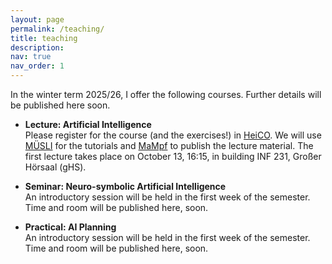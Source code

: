 ```yaml
---
layout: page
permalink: /teaching/
title: teaching
description: 
nav: true
nav_order: 1
---
```


In the winter term 2025/26, I offer the following courses. Further details will be published here soon.

* __Lecture: Artificial Intelligence__ <br>
Please register for the course (and the exercises!) in [HeiCO](https://heico.uni-heidelberg.de/heiCO/ee/ui/ca2/app/desktop/#/slc.tm.cp/student/courses/393979?). We will use [MÜSLI](https://muesli.mathi.uni-heidelberg.de/lecture/view/2072) for the tutorials and [MaMpf](https://mampf.mathi.uni-heidelberg.de/lectures/273) to publish the lecture material. The first lecture takes place on October 13, 16:15, in building INF 231, Großer Hörsaal (gHS).

* __Seminar: Neuro-symbolic Artificial Intelligence__ <br>
An introductory session will be held in the first week of the semester. Time and room will be published here, soon.

* __Practical: AI Planning__ <br>
An introductory session will be held in the first week of the semester. Time and room will be published here, soon.
